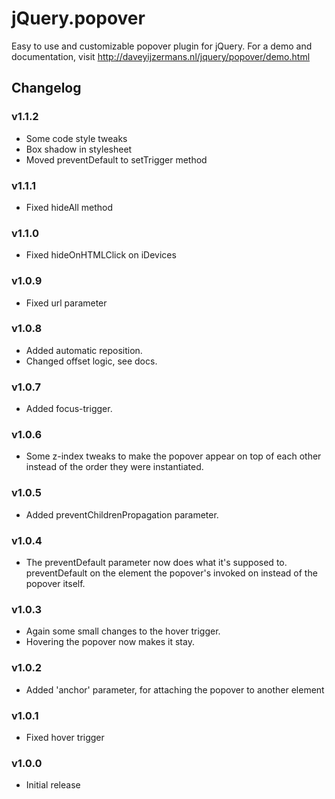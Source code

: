 # jQuery.popover

Easy to use and customizable popover plugin for jQuery. For a demo and
documentation, visit http://daveyijzermans.nl/jquery/popover/demo.html

## Changelog

### v1.1.2
- Some code style tweaks
- Box shadow in stylesheet
- Moved preventDefault to setTrigger method

### v1.1.1
- Fixed hideAll method

### v1.1.0
- Fixed hideOnHTMLClick on iDevices

### v1.0.9
- Fixed url parameter

### v1.0.8
- Added automatic reposition.
- Changed offset logic, see docs.

### v1.0.7
- Added focus-trigger.

### v1.0.6
- Some z-index tweaks to make the popover appear on top of each other instead of the order they were instantiated.

### v1.0.5
- Added preventChildrenPropagation parameter.

### v1.0.4
- The preventDefault parameter now does what it's supposed to. preventDefault on the element the popover's invoked on instead of the popover itself.

### v1.0.3
- Again some small changes to the hover trigger.
- Hovering the popover now makes it stay.

### v1.0.2
- Added 'anchor' parameter, for attaching the popover to another element

### v1.0.1
- Fixed hover trigger

### v1.0.0
- Initial release
